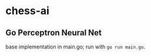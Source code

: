 # chess-ai

## Go Perceptron Neural Net 
base implementation in main.go; run with `go run main.go`.

